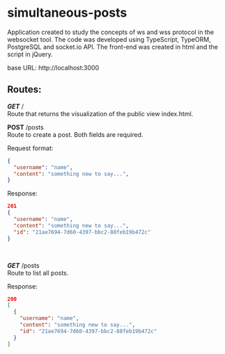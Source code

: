 <h1 lign="center">simultaneous-posts</h1>

Application created to study the concepts of ws and wss protocol in the websocket tool. The code was developed using TypeScript, TypeORM, PostgreSQL and socket.io API. 
The front-end was created in html and the script in jQuery. 

base URL: <a> http://localhost:3000 </a>

## Routes: 

***GET*** / <br>
Route that returns the visualization of the public view index.html. 
 <br>
 
 **POST** /posts <br>
Route to create a post. Both fields are required.

Request format: 
```json
{
  "username": "name",
  "content": "something new to say...",
}
```
Response:
```json
201 
{
  "username": "name",
  "content": "something new to say...",
  "id": "21ae7694-7d60-4397-bbc2-88feb19b472c"
}
```

<br>


***GET*** /posts <br>
Route to list all posts.

Response:
```json
200
[
  {
    "username": "name",
    "content": "something new to say...",
    "id": "21ae7694-7d60-4397-bbc2-88feb19b472c"
  }
]
```
<br>
